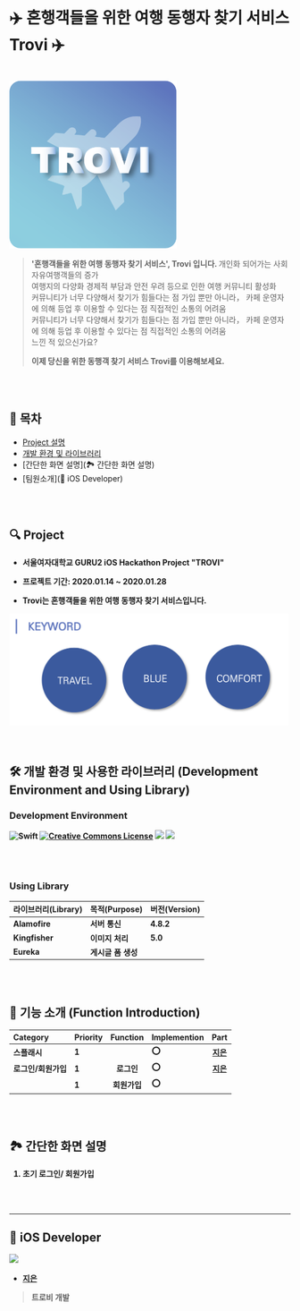 <br>

# ✈️ 혼행객들을 위한 여행 동행자 찾기 서비스 Trovi ✈️

<br>

<img src="./images/troviIcon.png" width="300" height="300">


<br>

> <b>'혼행객들을 위한 여행 동행자 찾기 서비스', Trovi 입니다. </b> 
> 개인화 되어가는 사회 자유여행객들의 증가<br>
> 여행지의 다양화 경제적 부담과 안전 우려 등으로 인한 여행 커뮤니티 활성화<br>
> 커뮤니티가 너무 다양해서 찾기가 힘들다는 점 가입 뿐만 아니라， 카페 운영자에 의해 등업 후 이용할 수 있다는 점 직접적인 소통의 어려움<br>
> 커뮤니티가 너무 다양해서 찾기가 힘들다는 점 가입 뿐만 아니라， 카페 운영자에 의해 등업 후 이용할 수 있다는 점 직접적인 소통의 어려움<br>
> 느낀 적 있으신가요?<br>
> 
>
> <b>이제 당신을 위한 동행객 찾기 서비스 Trovi를 이용해보세요.</b>

</br>

<br>

## 📃 목차

- [Project 설명]()
- [개발 환경 및 라이브러리](🛠-개발-환경-및-사용한-라이브러리)
- [간단한 화면 설명](🏞 간단한 화면 설명)
- [팀원소개](🍎 iOS Developer)

</br>

<br>

## 🔍 Project

* <b> 서울여자대학교 GURU2 iOS Hackathon Project "TROVI"

* 프로젝트 기간: 2020.01.14 ~ 2020.01.28

* Trovi는 혼행객들을 위한 여행 동행자 찾기 서비스입니다.

<img src="./images/appConcept.png" width="500" height="200">
</br>

<br>
<br>




## 🛠 개발 환경 및 사용한 라이브러리 (Development Environment and Using Library)

### Development Environment

![Swift](https://img.shields.io/badge/Swift-5.0-orange.svg) [![Creative Commons License](https://img.shields.io/badge/license-CC--BY--4.0-blue.svg)](http://creativecommons.org/licenses/by/4.0/) <img src="https://camo.githubusercontent.com/068f624eb1aea7290293a41532983b1519da346d/68747470733a2f2f696d672e736869656c64732e696f2f62616467652f694f532d31332e332d6c6967687467726579"> <img src="https://camo.githubusercontent.com/09ed72f0fef2987a6ea9ddb10106cd2a14d87944/68747470733a2f2f696d672e736869656c64732e696f2f62616467652f58636f64652d31312e332d626c7565"> 

</br>

<br>

### Using Library  

| 라이브러리(Library) | 목적(Purpose)  | 버전(Version) |
| :------------------ | :------------- | ------------- |
| Alamofire           | 서버 통신      | 4.8.2         |
| Kingfisher          | 이미지 처리    | 5.0           |
| Eureka              | 게시글 폼 생성 |               |



</br>

<br>

## 👏 기능 소개 (Function Introduction)

| Category        | Priority | Function | Implemention |                  Part                  |
| :-------------- | :------- | :------: | :----------- | :------------------------------------: |
| 스플래시        | 1        |          | ⭕️            | [지은](https://github.com/hwangJi-dev) |
| 로그인/회원가입 | 1        |  로그인  | ⭕️            | [지은](https://github.com/hwangJi-dev) |
|                 | 1        | 회원가입 | ⭕️            |                                        |

 
</br>

<br>




## 🏞 간단한 화면 설명

1. 초기 로그인/ 회원가입 




</br>

<br>






----

## 🍎 iOS Developer

<img src="https://user-images.githubusercontent.com/56102421/86921053-8080be00-c165-11ea-8ed9-b2899165d05e.jpeg" width="15%"> 

* [지은](https://github.com/hwangJi-dev)

> 트로비 개발

</br>
